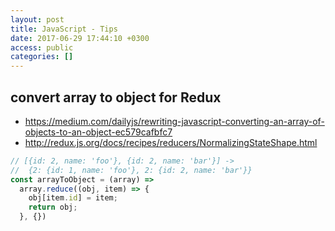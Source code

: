 ```yaml
---
layout: post
title: JavaScript - Tips
date: 2017-06-29 17:44:10 +0300
access: public
categories: []
---
```


<!-- more -->

## convert array to object for Redux

- <https://medium.com/dailyjs/rewriting-javascript-converting-an-array-of-objects-to-an-object-ec579cafbfc7>
- <http://redux.js.org/docs/recipes/reducers/NormalizingStateShape.html>

```javascript
// [{id: 2, name: 'foo'}, {id: 2, name: 'bar'}] ->
//  {2: {id: 1, name: 'foo'}, 2: {id: 2, name: 'bar'}}
const arrayToObject = (array) =>
  array.reduce((obj, item) => {
    obj[item.id] = item;
    return obj;
  }, {})
```
